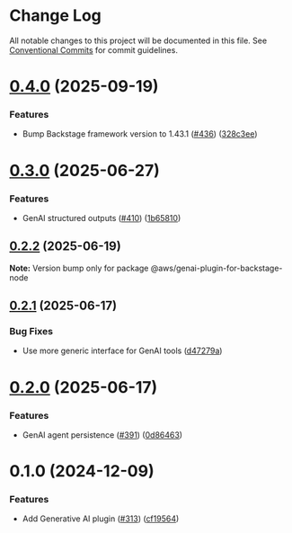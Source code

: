 # Change Log

All notable changes to this project will be documented in this file.
See [Conventional Commits](https://conventionalcommits.org) for commit guidelines.

# [0.4.0](https://github.com/awslabs/backstage-plugins-for-aws/compare/@aws/genai-plugin-for-backstage-node@0.3.0...@aws/genai-plugin-for-backstage-node@0.4.0) (2025-09-19)


### Features

* Bump Backstage framework version to 1.43.1 ([#436](https://github.com/awslabs/backstage-plugins-for-aws/issues/436)) ([328c3ee](https://github.com/awslabs/backstage-plugins-for-aws/commit/328c3ee74d67b78432d51ba29e6aef16e94bec25))





# [0.3.0](https://github.com/awslabs/backstage-plugins-for-aws/compare/@aws/genai-plugin-for-backstage-node@0.2.2...@aws/genai-plugin-for-backstage-node@0.3.0) (2025-06-27)


### Features

* GenAI structured outputs ([#410](https://github.com/awslabs/backstage-plugins-for-aws/issues/410)) ([1b65810](https://github.com/awslabs/backstage-plugins-for-aws/commit/1b658108ad08036c7bfb0df10ff82775f70a8d05))





## [0.2.2](https://github.com/awslabs/backstage-plugins-for-aws/compare/@aws/genai-plugin-for-backstage-node@0.2.1...@aws/genai-plugin-for-backstage-node@0.2.2) (2025-06-19)

**Note:** Version bump only for package @aws/genai-plugin-for-backstage-node





## [0.2.1](https://github.com/awslabs/backstage-plugins-for-aws/compare/@aws/genai-plugin-for-backstage-node@0.2.0...@aws/genai-plugin-for-backstage-node@0.2.1) (2025-06-17)


### Bug Fixes

* Use more generic interface for GenAI tools ([d47279a](https://github.com/awslabs/backstage-plugins-for-aws/commit/d47279a81293855d44636018078c7584b14c239b))





# [0.2.0](https://github.com/awslabs/backstage-plugins-for-aws/compare/@aws/genai-plugin-for-backstage-node@0.1.0...@aws/genai-plugin-for-backstage-node@0.2.0) (2025-06-17)


### Features

* GenAI agent persistence ([#391](https://github.com/awslabs/backstage-plugins-for-aws/issues/391)) ([0d86463](https://github.com/awslabs/backstage-plugins-for-aws/commit/0d8646347c70d1cd19857a1f7758e74863ec0e08))





# 0.1.0 (2024-12-09)


### Features

* Add Generative AI plugin ([#313](https://github.com/awslabs/backstage-plugins-for-aws/issues/313)) ([cf19564](https://github.com/awslabs/backstage-plugins-for-aws/commit/cf19564d5395d58e98417405fa36553f86530a36))
